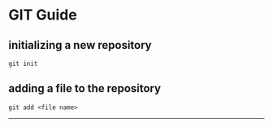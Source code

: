 # GIT Guide

## initializing a new repository

```
git init
```

## adding a file to the repository

```
git add <file name>
```
---
